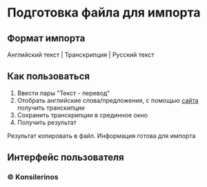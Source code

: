 # Подготовка файла для импорта

## Формат импорта

Английский текст | Транскрипция | Русский текст

## Как пользоваться

1. Ввести пары "Текст - перевод"
2. Отобрать английские слова/предложения, с помощью [сайта](https://tophonetics.com/) получить транскипции
3. Сохранить транскрипции в срединное окно
4. Получить результат

Результат копировать в файл. Информация готова для импорта

## Интерфейс пользователя

### ©️ Konsilerinos
